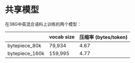 # 共享模型

在38G中英混合语料上训练的两个模型：

|  | vocab size | 压缩率 (bytes/token) |
| ------ | ---- | ---- |
| bytepiece_80k | 79,934 | 4.67 |
| bytepiece_160k | 159,995 | 4.77 |
